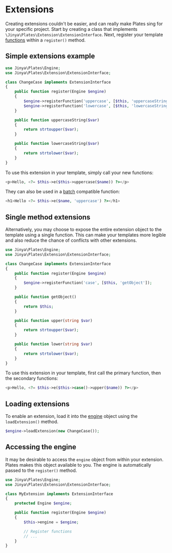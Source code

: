# Extensions

Creating extensions couldn't be easier, and can really make Plates sing for your specific project. Start by creating a
class that implements `\Jinya\Plates\Extension\ExtensionInterface`. Next, register your
template [functions](functions.md) within a `register()` method.

## Simple extensions example

```php
use Jinya\Plates\Engine;
use Jinya\Plates\Extension\ExtensionInterface;

class ChangeCase implements ExtensionInterface
{
    public function register(Engine $engine)
    {
        $engine->registerFunction('uppercase', [$this, 'uppercaseString']);
        $engine->registerFunction('lowercase', [$this, 'lowercaseString']);
    }

    public function uppercaseString($var)
    {
        return strtoupper($var);
    }

    public function lowercaseString($var)
    {
        return strtolower($var);
    }
}
```

To use this extension in your template, simply call your new functions:

```php
<p>Hello, <?= $this->e($this->uppercase($name)) ?></p>
```

They can also be used in a [batch](../templates/functions.md) compatible function:

```php
<h1>Hello <?= $this->e($name, 'uppercase') ?></h1>
```

## Single method extensions

Alternatively, you may choose to expose the entire extension object to the template using a single function. This can
make your templates more legible and also reduce the chance of conflicts with other extensions.

```php
use Jinya\Plates\Engine;
use Jinya\Plates\Extension\ExtensionInterface;

class ChangeCase implements ExtensionInterface
{
    public function register(Engine $engine)
    {
        $engine->registerFunction('case', [$this, 'getObject']);
    }

    public function getObject()
    {
        return $this;
    }

    public function upper(string $var)
    {
        return strtoupper($var);
    }

    public function lower(string $var)
    {
        return strtolower($var);
    }
}
```

To use this extension in your template, first call the primary function, then the secondary functions:

```php
<p>Hello, <?= $this->e($this->case()->upper($name)) ?></p>
```

## Loading extensions

To enable an extension, load it into the [engine](index.md) object using the `loadExtension()` method.

```php
$engine->loadExtension(new ChangeCase());
```

## Accessing the engine

It may be desirable to access the `engine` object from within your extension. Plates makes this object available to you.
The engine is automatically passed to the `register()` method.

```php
use Jinya\Plates\Engine;
use Jinya\Plates\Extension\ExtensionInterface;

class MyExtension implements ExtensionInterface
{
    protected Engine $engine;

    public function register(Engine $engine)
    {
        $this->engine = $engine;

        // Register functions
        // ...
    }
}
```
